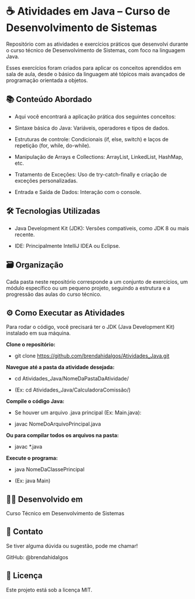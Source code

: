 # ☕ Atividades em Java – Curso de Desenvolvimento de Sistemas
Repositório com as atividades e exercícios práticos que desenvolvi durante o curso técnico de Desenvolvimento de Sistemas, com foco na linguagem Java.

Esses exercícios foram criados para aplicar os conceitos aprendidos em sala de aula, desde o básico da linguagem até tópicos mais avançados de programação orientada a objetos.

## 📚 Conteúdo Abordado
- Aqui você encontrará a aplicação prática dos seguintes conceitos:

- Sintaxe básica do Java: Variáveis, operadores e tipos de dados.

- Estruturas de controle: Condicionais (if, else, switch) e laços de repetição (for, while, do-while).

- Manipulação de Arrays e Collections: ArrayList, LinkedList, HashMap, etc.

- Tratamento de Exceções: Uso de try-catch-finally e criação de exceções personalizadas.

- Entrada e Saída de Dados: Interação com o console.

## 🛠 Tecnologias Utilizadas

- Java Development Kit (JDK): Versões compatíveis, como JDK 8 ou mais recente.

- IDE: Principalmente IntelliJ IDEA ou Eclipse.

## 🗃 Organização
Cada pasta neste repositório corresponde a um conjunto de exercícios, um módulo específico ou um pequeno projeto, seguindo a estrutura e a progressão das aulas do curso técnico.

## ⚙️ Como Executar as Atividades
Para rodar o código, você precisará ter o JDK (Java Development Kit) instalado em sua máquina.

**Clone o repositório:**

- git clone https://github.com/brendahidalgos/Atividades_Java.git

**Navegue até a pasta da atividade desejada:**

- cd Atividades_Java/NomeDaPastaDaAtividade/

- (Ex: cd Atividades_Java/CalculadoraComissão/)

**Compile o código Java:**

- Se houver um arquivo .java principal (Ex: Main.java):

- javac NomeDoArquivoPrincipal.java

**Ou para compilar todos os arquivos na pasta:**

- javac *.java

**Execute o programa:**

- java NomeDaClassePrincipal

- (Ex: java Main)

## 👩‍💻 Desenvolvido em
Curso Técnico em Desenvolvimento de Sistemas

## 📧 Contato
Se tiver alguma dúvida ou sugestão, pode me chamar!

GitHub: @brendahidalgos

## 📄 Licença
Este projeto está sob a licença MIT.
